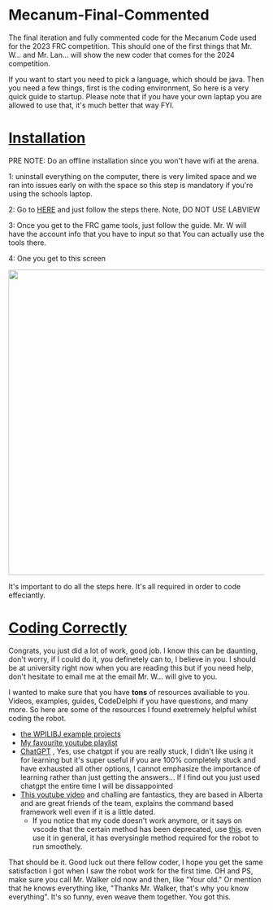 # Mecanum-Final-Commented
The final iteration and fully commented code for the Mecanum Code used for the 2023 FRC competition.
This should one of the first things that Mr. W... and Mr. Lan... will show the new coder that comes for the 2024 competition. 

If you want to start you need to pick a language, which should be java.
Then you need a few things, first is the coding environment, So here is a very quick guide to startup.
Please note that if you have your own laptap you are allowed to use that, it's much better that way FYI.


# <ins>Installation</ins>
PRE NOTE:   Do an offline installation since you won't have wifi at the arena. 

1:  uninstall everything on the computer, there is very limited space and we ran into issues early on with the space so this step is 
      mandatory if you're using the schools laptop.

2:  Go to [HERE](https://docs.wpilib.org/en/stable/docs/zero-to-robot/step-2/index.html) and just follow the steps there.
    Note, DO NOT USE LABVIEW

3:  Once you get to the FRC game tools, just follow the guide. Mr. W will have the account info that you have to input so that 
    You can actually use the tools there.
    
4:  One you get to this screen

<img src="https://user-images.githubusercontent.com/43023776/232171568-3c3d14ad-1675-4ef2-8958-7f4fe742d127.JPG" width="600">

It's important to do all the steps here. It's all required in order to code effeciantly.

# <ins>Coding Correctly</ins> 
Congrats, you just did a lot of work, good job. I know this can be daunting, don't worry, if I could do it, you definetely can to, I believe in you.
I should be at university right now when you are reading this but if you need help, don't hesitate to email me at the email Mr. W... will give to you.

I wanted to make sure that you have **tons** of resources availiable to you. Videos, examples, guides, CodeDelphi if you have questions, and many more.
So here are some of the resources I found exetremely helpful whilst coding the robot. 

 - [the WPILIBJ example projects](https://docs.wpilib.org/en/stable/docs/software/examples-tutorials/wpilib-examples.html)
 - [My favourite youtube playlist](https://www.youtube.com/playlist?list=PLC3-At2hTK9hVPv623YealxDAHim6FdJQ)
 - [ChatGPT](https://chat.openai.com/) , Yes, use chatgpt if you are really stuck, I didn't like using it for learning but it's super useful if you are 100% completely stuck and have exhausted all other options, I cannot emphasize the importance of learning rather than just getting the answers... If I find out you just used chatgpt the entire time I will be dissappointed
 - [This youtube video](https://www.youtube.com/watch?v=64hPDvphcfA&t=782s) and challing are fantastics, they are based in Alberta and are great friends of the team, explains the command based framework well even if it is a little dated.
    - If you notice that my code doesn't work anymore, or it says on vscode that the certain method has been deprecated, use [this](https://github.wpilib.org/allwpilib/docs/release/java/index.html). even use it in general, it has everysingle method required for the robot to run smoothely.

That should be it. Good luck out there fellow coder, I hope you get the same satisfaction I got when I saw the robot work for the first time.
OH and PS, make sure you call Mr. Walker old now and then, like "Your old." Or mention that he knows everything like, "Thanks Mr. Walker, that's why you know everything". It's so funny, even weave them together. 
You got this.
